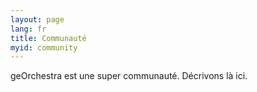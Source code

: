```yaml
---
layout: page
lang: fr
title: Communauté
myid: community
---
```


geOrchestra est une super communauté. Décrivons là ici.

